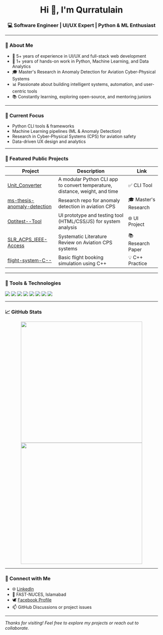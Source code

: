 <h1 align="center">Hi 👋, I'm Qurratulain</h1>
<h3 align="center">💻 Software Engineer | UI/UX Expert | Python & ML Enthusiast</h3>

---

### 🧠 About Me

- 🎨 5+ years of experience in UI/UX and full-stack web development  
- 🧪 1+ years of hands-on work in Python, Machine Learning, and Data Analytics  
- 🎓 Master's Research in Anomaly Detection for Aviation Cyber-Physical Systems  
- 📊 Passionate about building intelligent systems, automation, and user-centric tools  
- 📚 Constantly learning, exploring open-source, and mentoring juniors

---

### 🔭 Current Focus

- Python CLI tools & frameworks  
- Machine Learning pipelines (ML & Anomaly Detection)  
- Research in Cyber-Physical Systems (CPS) for aviation safety  
- Data-driven UX design and analytics

---

### 🌟 Featured Public Projects

| Project                           | Description                                                                | Link |
|-----------------------------------|----------------------------------------------------------------------------|------|
| [Unit_Converter](https://github.com/Qurratulain25/Unit_Converter) | A modular Python CLI app to convert temperature, distance, weight, and time | ✅ CLI Tool |
| [ms-thesis-anomaly-detection](https://github.com/Qurratulain25/ms-thesis-anomaly-detection) | Research repo for anomaly detection in aviation CPS                         | 🎓 Master's Research |
| [Optitest--Tool](https://github.com/Qurratulain25/Optitest--Tool) | UI prototype and testing tool (HTML/CSS/JS) for system analysis             | 🌐 UI Project |
| [SLR_ACPS_IEEE-Access](https://github.com/Qurratulain25/SLR_ACPS_IEEE-Access) | Systematic Literature Review on Aviation CPS systems                        | 📚 Research Paper |
| [flight-system-C--](https://github.com/Qurratulain25/flight-system-C--) | Basic flight booking simulation using C++                                   | 💡 C++ Practice |

---

### 💼 Tools & Technologies

![](https://img.shields.io/badge/Python-3776AB?style=for-the-badge&logo=python&logoColor=white)
![](https://img.shields.io/badge/C++-00599C?style=for-the-badge&logo=c%2B%2B&logoColor=white)
![](https://img.shields.io/badge/HTML5-E34F26?style=for-the-badge&logo=html5&logoColor=white)
![](https://img.shields.io/badge/CSS3-1572B6?style=for-the-badge&logo=css3&logoColor=white)
![](https://img.shields.io/badge/JavaScript-F7DF1E?style=for-the-badge&logo=javascript&logoColor=black)
![](https://img.shields.io/badge/Jupyter-F37626?style=for-the-badge&logo=jupyter&logoColor=white)
![](https://img.shields.io/badge/Git-F05032?style=for-the-badge&logo=git&logoColor=white)
![](https://img.shields.io/badge/GitHub-181717?style=for-the-badge&logo=github&logoColor=white)

---

### 📈 GitHub Stats

<p align="center">
  <img src="https://github-readme-stats.vercel.app/api?username=Qurratulain25&show_icons=true&theme=default" width="400"/>
  <img src="https://github-readme-stats.vercel.app/api/top-langs/?username=Qurratulain25&layout=compact" width="400"/>
</p>

---

### 🔗 Connect with Me

- 🌐 [LinkedIn](https://www.linkedin.com/in/qurratulain-shabbir/)
- 💼 FAST-NUCES, Islamabad  
- 🕊️ [Facebook Profile](https://www.facebook.com/profile.php?id=100063264636098)  
- 📫 GitHub Discussions or project issues

---

_Thanks for visiting! Feel free to explore my projects or reach out to collaborate._

<!---
Qurratulain25/Qurratulain25 is a ✨ special ✨ repository because its `README.md` (this file) appears on your GitHub profile.
-->
